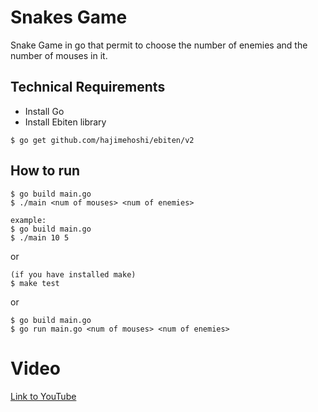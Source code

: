 # Snakes Game

Snake Game in go that permit to choose the number of enemies and the number of mouses in it.

## Technical Requirements
- Install Go 
- Install Ebiten library 

```
$ go get github.com/hajimehoshi/ebiten/v2

```

## How to run

```
$ go build main.go
$ ./main <num of mouses> <num of enemies>

example:
$ go build main.go
$ ./main 10 5
```
or

```
(if you have installed make)
$ make test
```

or

```
$ go build main.go
$ go run main.go <num of mouses> <num of enemies>
```
# Video
[Link to YouTube]()